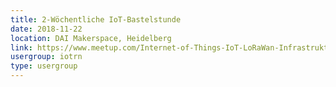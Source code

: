 ```yaml
---
title: 2-Wöchentliche IoT-Bastelstunde
date: 2018-11-22
location: DAI Makerspace, Heidelberg
link: https://www.meetup.com/Internet-of-Things-IoT-LoRaWan-Infrastruktur-4-RheinNeckar/events/wgskdpyxpbdc/
usergroup: iotrn
type: usergroup
---
```

